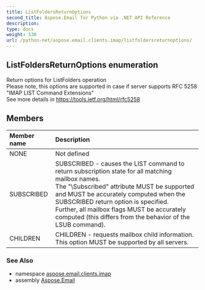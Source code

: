 ```yaml
---
title: ListFoldersReturnOptions
second_title: Aspose.Email for Python via .NET API Reference
description: 
type: docs
weight: 530
url: /python-net/aspose.email.clients.imap/listfoldersreturnoptions/
---
```


## ListFoldersReturnOptions enumeration

Return options for ListFolders operation<br/>            Please note, this options are supported in case if server supports RFC 5258 "IMAP LIST Command Extensions"<br/>            See more details in https://tools.ietf.org/html/rfc5258

## Members
| Member name | Description |
| :- | :- |
|NONE|Not defined|
|SUBSCRIBED|SUBSCRIBED -  causes the LIST command to return subscription state for all matching mailbox names.  <br/>            The "\Subscribed" attribute MUST be supported and MUST be accurately computed when the SUBSCRIBED return option is specified.  <br/>            Further, all mailbox flags MUST be accurately computed (this differs from the behavior of the LSUB command).|
|CHILDREN|CHILDREN -  requests mailbox child information. This option MUST be supported by all servers.|

### See Also

* namespace [aspose.email.clients.imap](/python-net/aspose.email.clients.imap/)
* assembly [Aspose.Email](/python-net/)

